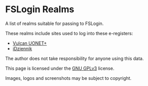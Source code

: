 # FSLogin Realms

A list of realms suitable for passing to FSLogin.

These realms include sites used to log into these e-registers:
- [Vulcan UONET+](https://szkolny-eu.github.io/FSLogin/realms/vulcan.json)
- [iDziennik](https://szkolny-eu.github.io/FSLogin/realms/idziennik.json)

The author does not take responsibility for anyone using this data.

This page is licensed under the [GNU GPLv3](https://github.com/szkolny-eu/FSLogin/blob/master/realms/LICENSE) license.

Images, logos and screenshots may be subject to copyright.
